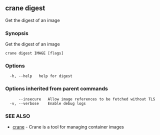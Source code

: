 ## crane digest

Get the digest of an image

### Synopsis

Get the digest of an image

```
crane digest IMAGE [flags]
```

### Options

```
  -h, --help   help for digest
```

### Options inherited from parent commands

```
      --insecure   Allow image references to be fetched without TLS
  -v, --verbose    Enable debug logs
```

### SEE ALSO

- [crane](crane.md) - Crane is a tool for managing container images
